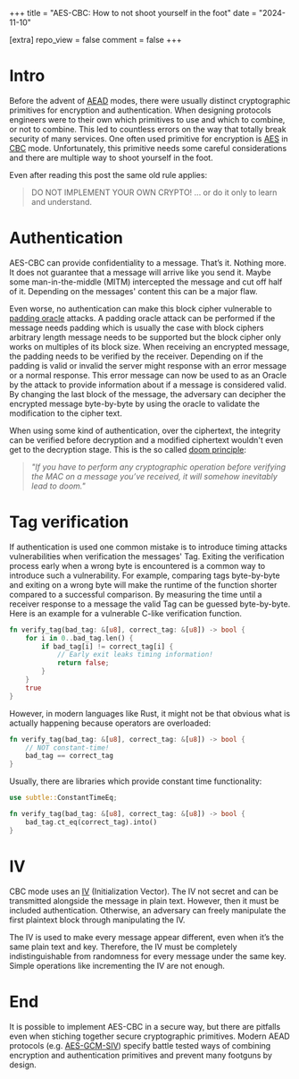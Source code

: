 +++
title = "AES-CBC: How to not shoot yourself in the foot"
date = "2024-11-10"

[extra]
repo_view = false
comment = false
+++

# Intro
Before the advent of [AEAD](https://de.wikipedia.org/wiki/Authenticated_Encryption) modes, there were usually distinct cryptographic primitives for encryption and authentication. When designing protocols engineers were to their own which primitives to use and which to combine, or not to combine. This led to countless errors on the way that totally break security of many services. One often used primitive for encryption is [AES](https://de.wikipedia.org/wiki/Advanced_Encryption_Standard) in [CBC](https://en.wikipedia.org/wiki/Block_cipher_mode_of_operation#CBC) mode. Unfortunately, this primitive needs some careful considerations and there are multiple way to shoot yourself in the foot.

Even after reading this post the same old rule applies: 
> DO NOT IMPLEMENT YOUR OWN CRYPTO! ... or do it only to learn and understand.

# Authentication
AES-CBC can provide confidentiality to a message. That’s it. Nothing more. It does not guarantee that a message will arrive like you send it. Maybe some man-in-the-middle (MITM) intercepted the message and cut off half of it. Depending on the messages' content this can be a major flaw.

Even worse, no authentication can make this block cipher vulnerable to [padding oracle](https://robertheaton.com/2013/07/29/padding-oracle-attack/) attacks. A padding oracle attack can be performed if the message needs padding which is usually the case with block ciphers arbitrary length message needs to be supported but the block cipher only works on multiples of its block size. When receiving an encrypted message, the padding needs to be verified by the receiver. Depending on if the padding is valid or invalid the server might response with an error message or a normal response. This error message can now be used to as an Oracle by the attack to provide information about if a message is considered valid. By changing the last block of the message, the adversary can decipher the encrypted message byte-by-byte by using the oracle to validate the modification to the cipher text.

When using some kind of authentication, over the ciphertext, the integrity can be verified before decryption and a modified ciphertext wouldn't even get to the decryption stage. This is the so called [doom principle](https://moxie.org/2011/12/13/the-cryptographic-doom-principle.html): 

> *"If you have to perform any cryptographic operation before verifying the MAC on a message you’ve received, it will somehow inevitably lead to doom."*

# Tag verification
If authentication is used one common mistake is to introduce timing attacks vulnerabilities when verification the messages' Tag. Exiting the verification process early when a wrong byte is encountered is a common way to introduce such a vulnerability. For example, comparing tags byte-by-byte and exiting on a wrong byte will make the runtime of the function shorter compared to a successful comparison. By measuring the time until a receiver response to a message the valid Tag can be guessed byte-by-byte. Here is an example for a vulnerable C-like verification function.

```rust
fn verify_tag(bad_tag: &[u8], correct_tag: &[u8]) -> bool {
    for i in 0..bad_tag.len() {
        if bad_tag[i] != correct_tag[i] {
            // Early exit leaks timing information!
            return false;
        }
    }
    true
}
```

However, in modern languages like Rust, it might not be that obvious what is actually happening because operators are overloaded:

```rust
fn verify_tag(bad_tag: &[u8], correct_tag: &[u8]) -> bool {
    // NOT constant-time!
    bad_tag == correct_tag
}
```

Usually, there are libraries which provide constant time functionality:

```rust
use subtle::ConstantTimeEq;

fn verify_tag(bad_tag: &[u8], correct_tag: &[u8]) -> bool {
    bad_tag.ct_eq(correct_tag).into()
}
```

# IV

CBC mode uses an [IV](https://en.wikipedia.org/wiki/Initialization_vector) (Initialization Vector). The IV not secret and can be transmitted alongside the message in plain text. However, then it must be included authentication. Otherwise, an adversary can freely manipulate the first plaintext block through manipulating the IV. 

The IV is used to make every message appear different, even when it’s the same plain text and key. Therefore, the IV must be completely indistinguishable from randomness for every message under the same key. Simple operations like incrementing the IV are not enough.

# End
It is possible to implement AES-CBC in a secure way, but there are pitfalls even when stiching together secure cryptographic primitives. Modern AEAD protocols (e.g. [AES-GCM-SIV](https://en.wikipedia.org/wiki/AES-GCM-SIV)) specify battle tested ways of combining encryption and authentication primitives and prevent many footguns by design.

